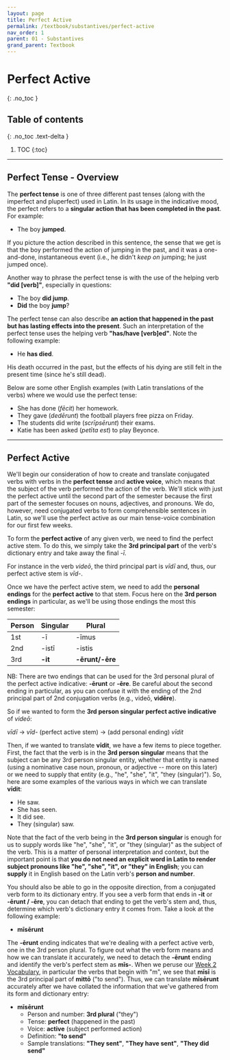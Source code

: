 ```yaml
---
layout: page
title: Perfect Active
permalink: /textbook/substantives/perfect-active
nav_order: 1
parent: 01 - Substantives
grand_parent: Textbook
---
```


# Perfect Active
{: .no_toc }

## Table of contents
{: .no_toc .text-delta }

1. TOC
{:toc}

***

## Perfect Tense - Overview

The **perfect tense** is one of three different past tenses (along with the imperfect and pluperfect) used in Latin. In its usage in the indicative mood, the perfect refers to a **singular action that has been completed in the past**. For example:

* The boy **jumped**.

If you picture the action described in this sentence, the sense that we get is that the boy performed the action of jumping in the past, and it was a one-and-done, instantaneous event (i.e., he didn't *keep on* jumping; he just jumped once).

Another way to phrase the perfect tense is with the use of the helping verb **"did [verb]"**, especially in questions:

* The boy **did jump**.
* **Did** the boy **jump**?

The perfect tense can also describe **an action that happened in the past but has lasting effects into the present**. Such an interpretation of the perfect tense uses the helping verb **"has/have [verb]ed"**. Note the following example:

* He **has died**.

His death occurred in the past, but the effects of his dying are still felt in the present time (since he's still dead).

Below are some other English examples (with Latin translations of the verbs) where we would use the perfect tense:

* She has done (*fēcit*) her homework.
* They gave (*dedērunt*) the football players free pizza on Friday.
* The students did write (*scrīpsērunt*) their exams.
* Katie has been asked (*petīta est*) to play Beyonce.

***

## Perfect Active

We'll begin our consideration of how to create and translate conjugated verbs with verbs in the **perfect tense** and **active voice**, which means that the subject of the verb performed the action of the verb. We'll stick with just the perfect active until the second part of the semester because the first part of the semester focuses on nouns, adjectives, and pronouns. We do, however, need conjugated verbs to form comprehensible sentences in Latin, so we'll use the perfect active as our main tense-voice combination for our first few weeks.

To form the **perfect active** of any given verb, we need to find the perfect active stem. To do this, we simply take the **3rd principal part** of the verb's dictionary entry and take away the final *-ī*.

For instance in the verb *videō*, the third principal part is *vīdī* and, thus, our perfect active stem is *vīd-*.

Once we have the perfect active stem, we need to add the **personal endings** for the **perfect active** to that stem. Focus here on the **3rd person endings** in particular, as we'll be using those endings the most this semester:

| Person      | Singular | Plural |
| ----------- | ----------- | ----------- |
| 1st   | -ī       | -īmus      |
| 2nd  | -istī        | -istis       |
| 3rd  | **-it**        | **-ērunt/-ēre**     |

NB: There are two endings that can be used for the 3rd personal plural of the perfect active indicative: **-ērunt** or **-ēre**. Be careful about the second ending in particular, as you can confuse it with the ending of the 2nd principal part of 2nd conjugation verbs (e.g., videō, **vidēre**).

So if we wanted to form the **3rd person singular perfect active indicative** of *videō*:

*vīdī* -> *vīd-* (perfect active stem) -> (add personal ending) *vīdit*  

Then, if we wanted to translate **vīdit**, we have a few items to piece together. First, the fact that the verb is in the **3rd person singular** means that the subject can be any 3rd person singular entity, whether that entity is named (using a nominative case noun, pronoun, or adjective -- more on this later) or we need to supply that entity (e.g., "he", "she", "it", "they (singular)"). So, here are some examples of the various ways in which we can translate **vīdit**:

* He saw.
* She has seen.
* It did see.
* They (singular) saw.

Note that the fact of the verb being in the **3rd person singular** is enough for us to supply words like "he", "she", "it", or "they (singular)" as the subject of the verb. This is a matter of personal interpretation and context, but the important point is that **you do not need an explicit word in Latin to render subject pronouns like "he", "she", "it", or "they" in English**; you can **supply** it in English based on the Latin verb's **person and number**.

You should also be able to go in the opposite direction, from a conjugated verb form to its dictionary entry. If you see a verb form that ends in **-it** or **-ērunt / -ēre**, you can detach that ending to get the verb's stem and, thus, determine which verb's dictionary entry it comes from. Take a look at the following example:

* **mīsērunt**

The **-ērunt** ending indicates that we're dealing with a perfect active verb, one in the 3rd person plural. To figure out what the verb form means and how we can translate it accurately, we need to detach the **-ērunt** ending and identify the verb's perfect stem as **mīs-**. When we peruse our [Week 2 Vocabulary](../../vocabulary/week-02-vocabulary), in particular the verbs that begin with "m", we see that **mīsī** is the 3rd principal part of **mittō** ("to send"). Thus, we can translate **mīsērunt** accurately after we have collated the information that we've gathered from its form and dictionary entry:

* **mīsērunt**
    * Person and number: **3rd plural** ("they")
    * Tense: **perfect** (happened in the past)
    * Voice: **active** (subject performed action)
    * Definition: **"to send"**
    * Sample translations: **"They sent"**, **"They have sent"**, **"They did send"**